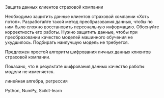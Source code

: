 Защита данных клиентов страховой компании

Необходимо защитить данные клиентов страховой компании «Хоть потоп». Разработайте такой метод
преобразования данных, чтобы по ним было сложно восстановить персональную информацию.
Обоснуйте корректность его работы. Нужно защитить данные, чтобы при преобразовании качество
моделей машинного обучения не ухудшилось. Подбирать наилучшую модель не требуется.

Предложен простой алгоритм шифрования личных данных клиентов страховой компании.

Показано, что в результате шифрования данных качество работы модели не изменяется.

линейная алгебра, регрессия

Python, NumPy, Scikit-learn